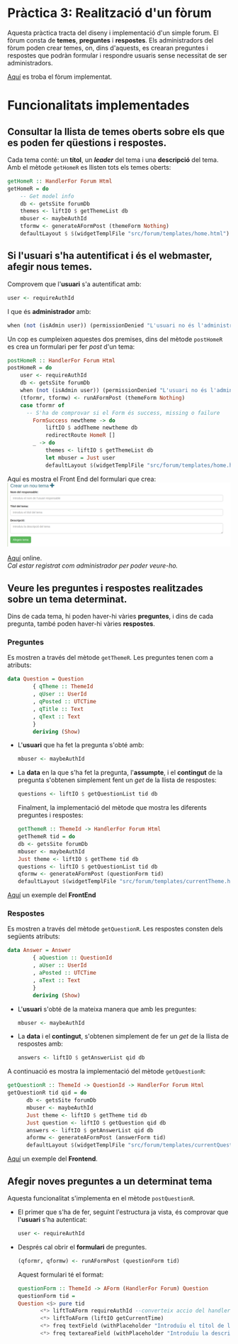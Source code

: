 # Pràctica 3: Realització d'un fòrum

Aquesta pràctica tracta del diseny i implementació d'un simple forum. El fòrum consta de **temes**, **preguntes** i **respostes**. Els administradors del fòrum poden crear temes, on, dins d'aquests, es crearan preguntes i respostes que podràn formular i respondre usuaris sense necessitat de ser administradors.

[Aquí](http://soft0.upc.edu/~ldatusr14/practica3/forum.cgi) es troba el fòrum implementat.

# Funcionalitats implementades

## Consultar la llista de temes oberts sobre els que es poden fer qüestions i respostes.

Cada tema conté: un **títol**, un **_leader_** del tema i una **descripció** del tema. Amb el mètode `getHomeR` es llisten tots els temes oberts:

```haskell
getHomeR :: HandlerFor Forum Html
getHomeR = do
    -- Get model info
    db <- getsSite forumDb
    themes <- liftIO $ getThemeList db
    mbuser <- maybeAuthId
    tformw <- generateAFormPost (themeForm Nothing)
    defaultLayout $ $(widgetTemplFile "src/forum/templates/home.html")       
```

## Si l'usuari s'ha autentificat i és el webmaster, afegir nous temes.

Comprovem que l'**usuari** s'a autentificat amb:

```haskell
user <- requireAuthId
```
I que és **administrador** amb:

```haskell
when (not (isAdmin user)) (permissionDenied "L'usuari no és l'administrador")
```
Un cop es cumpleixen aquestes dos premises, dins del mètode `postHomeR` es crea un formulari per fer _post_ d'un tema:

```haskell
postHomeR :: HandlerFor Forum Html
postHomeR = do
    user <- requireAuthId
    db <- getsSite forumDb
    when (not (isAdmin user)) (permissionDenied "L'usuari no és l'administrador")
    (tformr, tformw) <- runAFormPost (themeForm Nothing)
    case tformr of
      -- S'ha de comprovar si el Form és success, missing o failure
        FormSuccess newtheme -> do
            liftIO $ addTheme newtheme db
            redirectRoute HomeR []
        _ -> do
            themes <- liftIO $ getThemeList db
            let mbuser = Just user
            defaultLayout $(widgetTemplFile "src/forum/templates/home.html")
```

Aquí es mostra el Front End del formulari que crea:
![FormThemeScreenShot](/Practica3/project-p3/img/formThemes.png)


[Aquí](http://soft0.upc.edu/~ldatusr14/practica3/forum.cgi/) online.  
_Cal estar registrat com administrador per poder veure-ho._


## Veure les preguntes i respostes realitzades sobre un tema determinat. 
Dins de cada tema, hi poden haver-hi vàries **preguntes**, i dins de cada pregunta, també poden haver-hi vàries **respostes**.

### Preguntes
Es mostren a través del mètode `getThemeR`. Les preguntes tenen com a atributs:

```haskell
data Question = Question
        { qTheme :: ThemeId
        , qUser :: UserId
        , qPosted :: UTCTime
        , qTitle :: Text
        , qText :: Text
        }
        deriving (Show)
```

* L'**usuari** que ha fet la pregunta s'obté amb:
    ```haskell
    mbuser <- maybeAuthId
    ``` 
    
* La **data** en la que s'ha fet la pregunta, l'**assumpte**, i el **contingut** de la pregunta s'obtenen simplement fent un _get_ de la llista de respostes:
    ```haskell
    questions <- liftIO $ getQuestionList tid db
    ```
   
    Finalment, la implementació del mètode que mostra les diferents preguntes i respostes:
   
    ```haskell
    getThemeR :: ThemeId -> HandlerFor Forum Html
    getThemeR tid = do
    db <- getsSite forumDb
    mbuser <- maybeAuthId
    Just theme <- liftIO $ getTheme tid db
    questions <- liftIO $ getQuestionList tid db
    qformw <- generateAFormPost (questionForm tid)
    defaultLayout $(widgetTemplFile "src/forum/templates/currentTheme.html")
    ```
[Aquí](http://soft0.upc.edu/~ldatusr14/practica3/forum.cgi/themes/1) un exemple del **FrontEnd**
   
   
### Respostes
Es mostren a través del mètode `getQuestionR`. Les respostes consten dels següents atributs:

```haskell
data Answer = Answer
        { aQuestion :: QuestionId
        , aUser :: UserId
        , aPosted :: UTCTime
        , aText :: Text
        }
        deriving (Show)
```

* L'**usuari** s'obté de la mateixa manera que amb les preguntes:
    ```haskell
    mbuser <- maybeAuthId
    ```
    
* La **data** i el **contingut**, s'obtenen simplement de fer un _get_ de la llista de respostes amb:
    ```haskell
    answers <- liftIO $ getAnswerList qid db
    ```
A continuació es mostra la implementació del mètode `getQuestionR`:

```haskell
getQuestionR :: ThemeId -> QuestionId -> HandlerFor Forum Html
getQuestionR tid qid = do
      db <- getsSite forumDb
      mbuser <- maybeAuthId
      Just theme <- liftIO $ getTheme tid db
      Just question <- liftIO $ getQuestion qid db
      answers <- liftIO $ getAnswerList qid db
      aformw <- generateAFormPost (answerForm tid)
      defaultLayout $(widgetTemplFile "src/forum/templates/currentQuestion.html")
```
[Aquí](http://soft0.upc.edu/~ldatusr14/practica3/forum.cgi/themes/1/qs/1) un exemple del **Frontend**.


## Afegir noves preguntes a un determinat tema
Aquesta funcionalitat s'implementa en el mètode `postQuestionR`.  

* El primer que s'ha de fer, seguint l'estructura ja vista, és comprovar que l'**usuari** s'ha autenticat:
    ```haskell
    user <- requireAuthId
    ```
    
* Després cal obrir el **formulari** de preguntes.
    ```haskell
    (qformr, qformw) <- runAFormPost (questionForm tid)
    ```   
    Aquest formulari té el format:
    ```haskell
    questionForm :: ThemeId -> AForm (HandlerFor Forum) Question
    questionForm tid =
    Question <$> pure tid
           <*> liftToAForm requireAuthId --converteix accio del handler a un AForm --requireAuthId retorna autenticador o aborta
           <*> liftToAForm (liftIO getCurrentTime)
           <*> freq textField (withPlaceholder "Introduïu el títol de la pregunta" "Assumpte") Nothing
           <*> freq textareaField (withPlaceholder "Introduïu la descripció de la pregunta" "Descripció") Nothing
    ```
   
   


   



   
   
   

 









